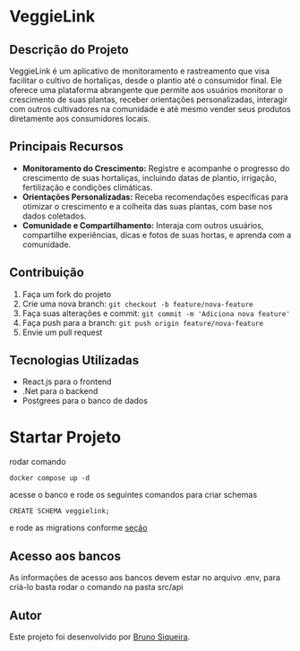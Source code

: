 # VeggieLink

## Descrição do Projeto
VeggieLink é um aplicativo de monitoramento e rastreamento que visa facilitar o cultivo de hortaliças, desde o plantio até o consumidor final. Ele oferece uma plataforma abrangente que permite aos usuários monitorar o crescimento de suas plantas, receber orientações personalizadas, interagir com outros cultivadores na comunidade e até mesmo vender seus produtos diretamente aos consumidores locais.

## Principais Recursos
- **Monitoramento do Crescimento:** Registre e acompanhe o progresso do crescimento de suas hortaliças, incluindo datas de plantio, irrigação, fertilização e condições climáticas.
- **Orientações Personalizadas:** Receba recomendações específicas para otimizar o crescimento e a colheita das suas plantas, com base nos dados coletados.
- **Comunidade e Compartilhamento:** Interaja com outros usuários, compartilhe experiências, dicas e fotos de suas hortas, e aprenda com a comunidade.


## Contribuição
1. Faça um fork do projeto
2. Crie uma nova branch: `git checkout -b feature/nova-feature`
3. Faça suas alterações e commit: `git commit -m 'Adiciona nova feature'`
4. Faça push para a branch: `git push origin feature/nova-feature`
5. Envie um pull request

## Tecnologias Utilizadas
- React.js para o frontend
- .Net para o backend
- Postgrees para o banco de dados

# Startar Projeto

rodar comando
```ssh
docker compose up -d
```

acesse o banco e rode os seguintes comandos para criar schemas
```ssh
CREATE SCHEMA veggielink;
```
e rode as migrations conforme [seção](#rodar-migrations)

## Acesso aos bancos
As informações de acesso aos bancos devem estar no arquivo .env, para criá-lo basta rodar o comando na pasta src/api

## Autor
Este projeto foi desenvolvido por [Bruno Siqueira](https://github.com/BrunKsp).

